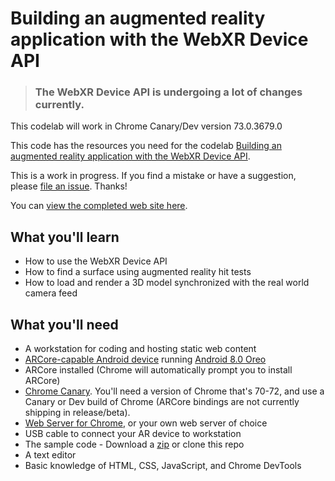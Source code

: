# Building an augmented reality application with the WebXR Device API

> ### The WebXR Device API is undergoing a lot of changes currently. 
This codelab will work in Chrome Canary/Dev version 73.0.3679.0

This code has the resources you need for the codelab [Building an augmented reality application with the WebXR Device API](https://codelabs.developers.google.com/codelabs/ar-with-webxr/#0).

This is a work in progress. If you find a mistake or have a suggestion, please [file an issue](https://github.com/googlecodelabs/ar-with-webxr/issues). Thanks!

You can [view the completed web site here](https://googlecodelabs.github.io/ar-with-webxr/final).

## What you'll learn

* How to use the WebXR Device API
* How to find a surface using augmented reality hit tests
* How to load and render a 3D model synchronized with the real world camera feed

## What you'll need

* A workstation for coding and hosting static web content
* [ARCore-capable Android device](https://developers.google.com/ar/discover/#supported_devices) running [Android 8.0 Oreo](https://www.android.com/versions/oreo-8-0/)
* ARCore installed (Chrome will automatically prompt you to install ARCore)
* [Chrome Canary](https://www.google.com/chrome/canary). You'll need a version of Chrome that's 70-72, and use a Canary or Dev build of Chrome (ARCore bindings are not currently shipping in release/beta).
* [Web Server for Chrome](https://chrome.google.com/webstore/detail/web-server-for-chrome/ofhbbkphhbklhfoeikjpcbhemlocgigb), or your own web server of choice
* USB cable to connect your AR device to workstation
* The sample code - Download a [zip](https://github.com/googlecodelabs/ar-with-webxr/archive/master) or clone this repo
* A text editor
* Basic knowledge of HTML, CSS, JavaScript, and Chrome DevTools
